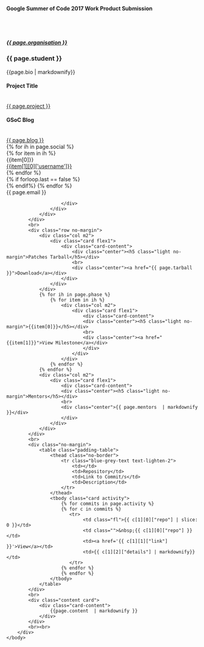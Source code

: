 ---
---

<!DOCTYPE html>
<html>
    <head>
        <title>{{ page.student }} | Project Report </title>
        <script src="https://ajax.googleapis.com/ajax/libs/jquery/3.1.0/jquery.min.js"></script>
        <link rel="stylesheet" href="/resources/css/style.css">
        <link rel="stylesheet" href="https://cdnjs.cloudflare.com/ajax/libs/materialize/0.100.1/css/materialize.min.css">
        <link rel="stylesheet" href="https://rawgit.com/coala/coalaCSS/master/coala.css">
        <script src="https://cdnjs.cloudflare.com/ajax/libs/materialize/0.100.1/js/materialize.min.js"></script>
        <link href="https://fonts.googleapis.com/css?family=Roboto+Mono:300,300i,400,400i,700,700i|Roboto:100,200,300,400,500,600,700,800,900|Ubuntu+Mono|Overpass+Mono|Inconsolata" rel="stylesheet">
        <link href="https://fonts.googleapis.com/icon?family=Material+Icons" rel="stylesheet">
        <link href="https://cdnjs.cloudflare.com/ajax/libs/font-awesome/4.7.0/css/font-awesome.min.css" rel="stylesheet">
    </head>
    <body class='report'>
        <div class="container">
        <br>
            <div class="row no-margin">
                <div class="col m12">
                    <h4 class="left light">Google Summer of Code 2017 Work Product Submission </h4>
                </div>
                <br>
            </div> 
            <br>
            <div class="row no-margin">
                <div class="col m6">
                    <div class="card flex1">
                        <div class="card-content">
                            <h5 class="light no-margin"><a href="{{page.organisation_link}}">{{ page.organisation }}</a></h5>
                            <h3 class="light">{{ page.student }}</h3>
                            <p>{{page.bio | markdownify}}</p>
                        </div>
                    </div>
                </div>
                <div class="col m3">
                    <div class="card flex1">
                        <div class="card-content">
                            <div class="center"><h4 class="light no-margin">Project Title</h4></div>
                            <br>
                            <div class="center"><a href="{{page.project_link}}">{{ page.project }}</a></div>
                        </div>
                    </div>
                    <div class="card flex1">
                        <div class="card-content">
                            <div class="center"><h4 class="light no-margin">GSoC Blog</h4></div>
                            <br>
                            <div class="center"><a class="blog-link" href="{{ page.blog }}">{{ page.blog }}</a></div>
                        </div>
                    </div>
                </div>
                <div class="col m3">
                    <div class="card flex1">
                        <div class="card-content links-section">
                            {% for ih in page.social %}
                                <div class="link">
                                {% for item in ih %}
                                    <div class="row no-margin ">
                                        <div class="col m6">{{item[0]}}</div>
                                        <div class="col m6"><a href="{{item[1][1]['link']}}">{{item[1][0]['username']}}</a></div>
                                    </div>
                                {% endfor %}
                                </div>
                                {% if forloop.last == false %}<div class="divider"></div>{% endif%}
                            {% endfor %}
                            <br>
                            <div class="row no-margin center">
                                <div class="col m3"><i class="fa fa-envelope-o"></i></div>
                                <div class="col m9">{{ page.email }}</div>
                            </div>

                        </div>
                    </div>
                </div>
            </div>
            <br>
            <div class="row no-margin">
                <div class="col m2">
                    <div class="card flex1">
                        <div class="card-content">
                            <div class="center"><h5 class="light no-margin">Patches Tarball</h5></div>
                            <br>
                            <div class="center"><a href="{{ page.tarball }}">Download</a></div>
                        </div>
                    </div>
                </div>
                {% for ih in page.phase %}
                    {% for item in ih %}
                        <div class="col m2">
                            <div class="card flex1">
                                <div class="card-content">
                                <div class="center"><h5 class="light no-margin">{{item[0]}}</h5></div>
                                <br>
                                <div class="center"><a href="{{item[1]}}">View Milestone</a></div>
                                </div>
                            </div>
                        </div>
                    {% endfor %}
                {% endfor %}
                <div class="col m2">
                    <div class="card flex1">
                        <div class="card-content">
                        <div class="center"><h5 class="light no-margin">Mentors</h5></div>
                        <br>
                        <div class="center">{{ page.mentors  | markdownify }}</div>
                        </div>
                    </div>
                </div>
            </div>  
            <br>
            <div class="no-margin">
                <table class="padding-table">
                    <thead class="no-border">
                        <tr class="blue-grey-text text-lighten-2">
                            <td></td>
                            <td>Repository</td>
                            <td>Link to Commit/s</td>
                            <td>Description</td>
                        </tr>
                    </thead>
                    <tbody class="card activity">
                        {% for commits in page.activity %}
                        {% for c in commits %} 
                           <tr>
                                <td class="fl">{{ c[1][0]["repo"] | slice: 0 }}</td>
                                <td class="">&nbsp;{{ c[1][0]["repo"] }}</td>
                                <td><a href='{{ c[1][1]["link"] }}'>View</a></td>
                                <td>{{ c[1][2]["details"] | markdownify}}</td>
                           </tr>
                        {% endfor %}                      
                        {% endfor %}
                    </tbody>
                </table>
            </div>
            <br>
            <div class="content card">
                <div class="card-content">
                    {{page.content  | markdownify }}
                </div>
            </div>
            <br><br>
        </div>
    </body>
</html> 
